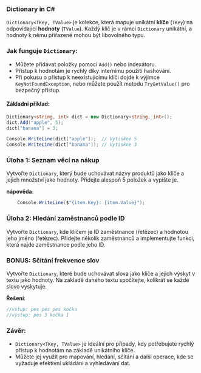 ### Dictionary in C#

`Dictionary<TKey, TValue>` je kolekce, která mapuje unikátní **klíče** (`TKey`) na odpovídající **hodnoty** (`TValue`). Každý klíč je v rámci `Dictionary` unikátní, a hodnoty k němu přiřazené mohou být libovolného typu.

### Jak funguje `Dictionary`:
- Můžete přidávat položky pomocí `Add()` nebo indexátoru.
- Přístup k hodnotám je rychlý díky internímu použití hashování.
- Při pokusu o přístup k neexistujícímu klíči dojde k výjimce `KeyNotFoundException`, nebo můžete použít metodu `TryGetValue()` pro bezpečný přístup.

#### Základní příklad:
``` cs
Dictionary<string, int> dict = new Dictionary<string, int>();
dict.Add("apple", 5);
dict["banana"] = 3;

Console.WriteLine(dict["apple"]);  // Vytiskne 5
Console.WriteLine(dict["banana"]); // Vytiskne 3
``` 

### Úloha 1: Seznam věcí na nákup
Vytvořte `Dictionary`, který bude uchovávat názvy produktů jako klíče a jejich množství jako hodnoty. Přidejte alespoň 5 položek a vypište je.

**nápověda**:
``` cs
    Console.WriteLine($"{item.Key}: {item.Value}");
``` 

### Úloha 2: Hledání zaměstnanců podle ID
Vytvořte `Dictionary`, kde klíčem je ID zaměstnance (řetězec) a hodnotou jeho jméno (řetězec). Přidejte několik zaměstnanců a implementujte funkci, která najde zaměstnance podle jeho ID.



### BONUS: Sčítání frekvence slov 
Vytvořte `Dictionary`, které bude uchovávat slova jako klíče a jejich výskyt v textu jako hodnoty. Na základě daného textu spočítejte, kolikrát se každé slovo vyskytuje.

**Řešení**:
```cs
//vstup: pes pes pes kočka
//výstup: pes 3 kočka 1
``` 

### Závěr:
- `Dictionary<TKey, TValue>` je ideální pro případy, kdy potřebujete rychlý přístup k hodnotám na základě unikátního klíče.
- Můžete jej využít pro mapování, hledání, sčítání a další operace, kde se vyžaduje efektivní ukládání a vyhledávání dat.
